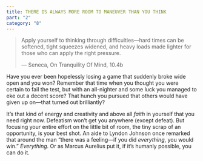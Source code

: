 ```yaml
---
title: THERE IS ALWAYS MORE ROOM TO MANEUVER THAN YOU THINK
part: "2"
category: "8"
---
```


> Apply yourself to thinking through difficulties—hard times can be softened, tight squeezes widened, and heavy loads made lighter for those who can apply the right pressure.
>
> — Seneca, On Tranquility Of Mind, 10.4b

Have you ever been hopelessly losing a game that suddenly broke wide open and you won? Remember that time when you thought you were certain to fail the test, but with an all-nighter and some luck you managed to eke out a decent score? That hunch you pursued that others would have given up on—that turned out brilliantly?

It’s that kind of energy and creativity and above all _faith_ in yourself that you need right now. Defeatism won’t get you anywhere (except defeat). But focusing your entire effort on the little bit of room, the tiny scrap of an opportunity, is your best shot. An aide to Lyndon Johnson once remarked that around the man “there was a feeling—if you did _everything_, you would win.” _Everything_. Or as Marcus Aurelius put it, if it’s humanly possible, you can do it.
